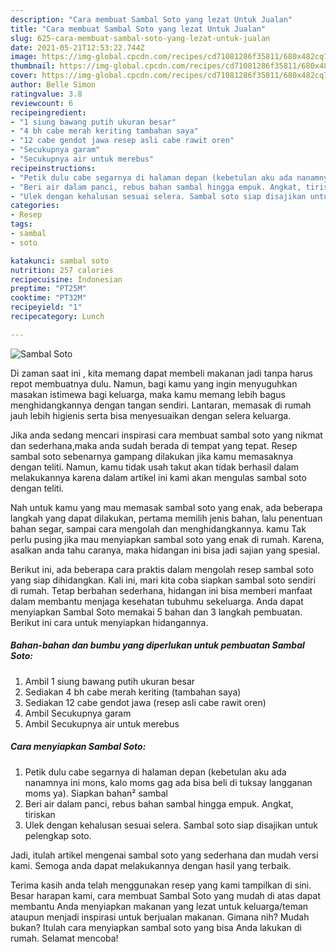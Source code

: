 ```yaml
---
description: "Cara membuat Sambal Soto yang lezat Untuk Jualan"
title: "Cara membuat Sambal Soto yang lezat Untuk Jualan"
slug: 625-cara-membuat-sambal-soto-yang-lezat-untuk-jualan
date: 2021-05-21T12:53:22.744Z
image: https://img-global.cpcdn.com/recipes/cd71081286f35811/680x482cq70/sambal-soto-foto-resep-utama.jpg
thumbnail: https://img-global.cpcdn.com/recipes/cd71081286f35811/680x482cq70/sambal-soto-foto-resep-utama.jpg
cover: https://img-global.cpcdn.com/recipes/cd71081286f35811/680x482cq70/sambal-soto-foto-resep-utama.jpg
author: Belle Simon
ratingvalue: 3.8
reviewcount: 6
recipeingredient:
- "1 siung bawang putih ukuran besar"
- "4 bh cabe merah keriting tambahan saya"
- "12 cabe gendot jawa resep asli cabe rawit oren"
- "Secukupnya garam"
- "Secukupnya air untuk merebus"
recipeinstructions:
- "Petik dulu cabe segarnya di halaman depan (kebetulan aku ada nanamnya ini mons, kalo moms gag ada bisa beli di tuksay langganan moms ya). Siapkan bahan² sambal"
- "Beri air dalam panci, rebus bahan sambal hingga empuk. Angkat, tiriskan"
- "Ulek dengan kehalusan sesuai selera. Sambal soto siap disajikan untuk pelengkap soto."
categories:
- Resep
tags:
- sambal
- soto

katakunci: sambal soto 
nutrition: 257 calories
recipecuisine: Indonesian
preptime: "PT25M"
cooktime: "PT32M"
recipeyield: "1"
recipecategory: Lunch

---
```



![Sambal Soto](https://img-global.cpcdn.com/recipes/cd71081286f35811/680x482cq70/sambal-soto-foto-resep-utama.jpg)

Di zaman  saat ini , kita memang dapat membeli makanan jadi tanpa harus repot membuatnya dulu. Namun, bagi kamu yang ingin menyuguhkan masakan istimewa bagi keluarga, maka kamu memang lebih bagus menghidangkannya dengan tangan sendiri. Lantaran, memasak di rumah jauh lebih higienis serta bisa menyesuaikan dengan selera keluarga.

Jika anda sedang mencari inspirasi cara membuat sambal soto yang nikmat dan sederhana,maka anda sudah berada di tempat yang tepat. Resep sambal soto  sebenarnya gampang dilakukan jika kamu memasaknya dengan teliti. Namun, kamu tidak usah takut akan tidak berhasil dalam melakukannya 
karena dalam artikel ini kami akan mengulas sambal soto dengan teliti.  



Nah untuk kamu yang mau memasak sambal soto yang enak, ada beberapa langkah yang dapat dilakukan, pertama memilih jenis bahan, lalu penentuan bahan segar, sampai cara mengolah dan menghidangkannya. kamu Tak perlu pusing jika mau menyiapkan sambal soto yang enak di rumah. Karena, asalkan anda  tahu caranya, maka hidangan ini bisa jadi sajian yang spesial.

Berikut ini, ada beberapa cara praktis  dalam mengolah resep sambal soto yang siap dihidangkan. Kali ini, mari kita coba siapkan sambal soto sendiri di rumah. Tetap berbahan sederhana, hidangan ini bisa memberi manfaat dalam membantu menjaga kesehatan tubuhmu sekeluarga. Anda dapat menyiapkan Sambal Soto memakai 5 bahan dan 3 langkah pembuatan. Berikut ini cara untuk menyiapkan hidangannya.

<!--inarticleads1-->

##### Bahan-bahan dan bumbu yang diperlukan untuk pembuatan Sambal Soto:

1. Ambil 1 siung bawang putih ukuran besar
1. Sediakan 4 bh cabe merah keriting (tambahan saya)
1. Sediakan 12 cabe gendot jawa (resep asli cabe rawit oren)
1. Ambil Secukupnya garam
1. Ambil Secukupnya air untuk merebus




<!--inarticleads2-->

##### Cara menyiapkan Sambal Soto:

1. Petik dulu cabe segarnya di halaman depan (kebetulan aku ada nanamnya ini mons, kalo moms gag ada bisa beli di tuksay langganan moms ya). Siapkan bahan² sambal
1. Beri air dalam panci, rebus bahan sambal hingga empuk. Angkat, tiriskan
1. Ulek dengan kehalusan sesuai selera. Sambal soto siap disajikan untuk pelengkap soto.




Jadi, itulah artikel mengenai  sambal soto  yang sederhana dan mudah versi kami. Semoga anda dapat melakukannya dengan hasil yang terbaik. 

Terima kasih anda telah menggunakan resep yang kami tampilkan di sini. Besar harapan kami, cara membuat  Sambal Soto yang mudah di atas dapat membantu Anda menyiapkan makanan yang lezat untuk keluarga/teman ataupun menjadi inspirasi untuk berjualan makanan. Gimana nih? Mudah bukan? Itulah cara menyiapkan sambal soto yang bisa Anda lakukan di rumah. Selamat mencoba!

